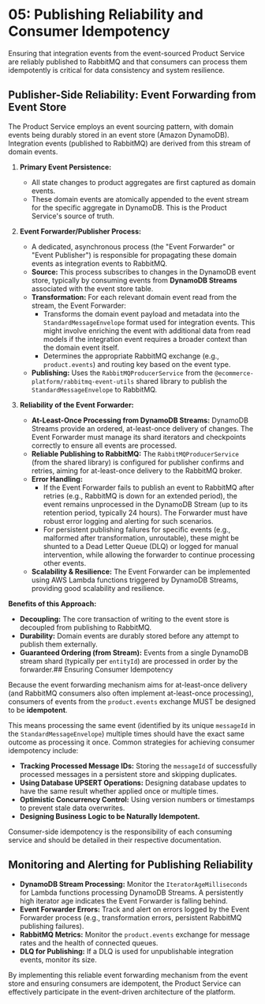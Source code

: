 # 05: Publishing Reliability and Consumer Idempotency

Ensuring that integration events from the event-sourced Product Service are reliably published to RabbitMQ and that consumers can process them idempotently is critical for data consistency and system resilience.

## Publisher-Side Reliability: Event Forwarding from Event Store

The Product Service employs an event sourcing pattern, with domain events being durably stored in an event store (Amazon DynamoDB). Integration events (published to RabbitMQ) are derived from this stream of domain events.

1.  **Primary Event Persistence:**
    *   All state changes to product aggregates are first captured as domain events.
    *   These domain events are atomically appended to the event stream for the specific aggregate in DynamoDB. This is the Product Service's source of truth.

2.  **Event Forwarder/Publisher Process:**
    *   A dedicated, asynchronous process (the "Event Forwarder" or "Event Publisher") is responsible for propagating these domain events as integration events to RabbitMQ.
    *   **Source:** This process subscribes to changes in the DynamoDB event store, typically by consuming events from **DynamoDB Streams** associated with the event store table.
    *   **Transformation:** For each relevant domain event read from the stream, the Event Forwarder:
        *   Transforms the domain event payload and metadata into the `StandardMessageEnvelope` format used for integration events. This might involve enriching the event with additional data from read models if the integration event requires a broader context than the domain event itself.
        *   Determines the appropriate RabbitMQ exchange (e.g., `product.events`) and routing key based on the event type.
    *   **Publishing:** Uses the `RabbitMQProducerService` from the `@ecommerce-platform/rabbitmq-event-utils` shared library to publish the `StandardMessageEnvelope` to RabbitMQ.

3.  **Reliability of the Event Forwarder:**
    *   **At-Least-Once Processing from DynamoDB Streams:** DynamoDB Streams provide an ordered, at-least-once delivery of changes. The Event Forwarder must manage its shard iterators and checkpoints correctly to ensure all events are processed.
    *   **Reliable Publishing to RabbitMQ:** The `RabbitMQProducerService` (from the shared library) is configured for publisher confirms and retries, aiming for at-least-once delivery to the RabbitMQ broker.
    *   **Error Handling:**
        *   If the Event Forwarder fails to publish an event to RabbitMQ after retries (e.g., RabbitMQ is down for an extended period), the event remains unprocessed in the DynamoDB Stream (up to its retention period, typically 24 hours). The Forwarder must have robust error logging and alerting for such scenarios.
        *   For persistent publishing failures for specific events (e.g., malformed after transformation, unroutable), these might be shunted to a Dead Letter Queue (DLQ) or logged for manual intervention, while allowing the forwarder to continue processing other events.
    *   **Scalability & Resilience:** The Event Forwarder can be implemented using AWS Lambda functions triggered by DynamoDB Streams, providing good scalability and resilience.

**Benefits of this Approach:**
*   **Decoupling:** The core transaction of writing to the event store is decoupled from publishing to RabbitMQ.
*   **Durability:** Domain events are durably stored before any attempt to publish them externally.
*   **Guaranteed Ordering (from Stream):** Events from a single DynamoDB stream shard (typically per `entityId`) are processed in order by the forwarder.## Ensuring Consumer Idempotency

Because the event forwarding mechanism aims for at-least-once delivery (and RabbitMQ consumers also often implement at-least-once processing), consumers of events from the `product.events` exchange MUST be designed to be **idempotent**.

This means processing the same event (identified by its unique `messageId` in the `StandardMessageEnvelope`) multiple times should have the exact same outcome as processing it once. Common strategies for achieving consumer idempotency include:

*   **Tracking Processed Message IDs:** Storing the `messageId` of successfully processed messages in a persistent store and skipping duplicates.
*   **Using Database UPSERT Operations:** Designing database updates to have the same result whether applied once or multiple times.
*   **Optimistic Concurrency Control:** Using version numbers or timestamps to prevent stale data overwrites.
*   **Designing Business Logic to be Naturally Idempotent.**

Consumer-side idempotency is the responsibility of each consuming service and should be detailed in their respective documentation.

## Monitoring and Alerting for Publishing Reliability

*   **DynamoDB Stream Processing:** Monitor the `IteratorAgeMilliseconds` for Lambda functions processing DynamoDB Streams. A persistently high iterator age indicates the Event Forwarder is falling behind.
*   **Event Forwarder Errors:** Track and alert on errors logged by the Event Forwarder process (e.g., transformation errors, persistent RabbitMQ publishing failures).
*   **RabbitMQ Metrics:** Monitor the `product.events` exchange for message rates and the health of connected queues.
*   **DLQ for Publishing:** If a DLQ is used for unpublishable integration events, monitor its size.

By implementing this reliable event forwarding mechanism from the event store and ensuring consumers are idempotent, the Product Service can effectively participate in the event-driven architecture of the platform.